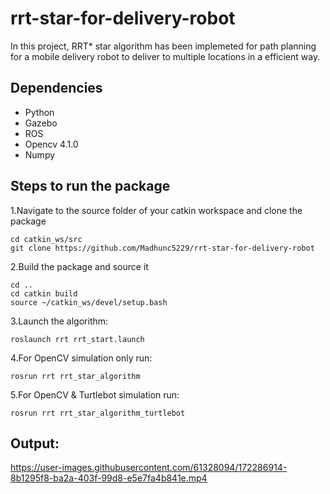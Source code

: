 # rrt-star-for-delivery-robot

In this project, RRT* star algorithm has been implemeted for path planning for a mobile delivery robot to deliver to multiple locations in a efficient way.

## Dependencies
-   Python
-   Gazebo
-   ROS
-   Opencv 4.1.0
-   Numpy

## Steps to run the package
1.Navigate to the source folder of your catkin workspace and clone the package
  
    cd catkin_ws/src
    git clone https://github.com/Madhunc5229/rrt-star-for-delivery-robot
2.Build the package and source it

    cd ..
    cd catkin build
    source ~/catkin_ws/devel/setup.bash 

3.Launch the algorithm:
    
    roslaunch rrt rrt_start.launch

4.For OpenCV simulation only run:
  
    rosrun rrt rrt_star_algorithm
    
5.For OpenCV & Turtlebot simulation run:
  
    rosrun rrt rrt_star_algorithm_turtlebot

## Output:

https://user-images.githubusercontent.com/61328094/172286914-8b1295f8-ba2a-403f-99d8-e5e7fa4b841e.mp4

